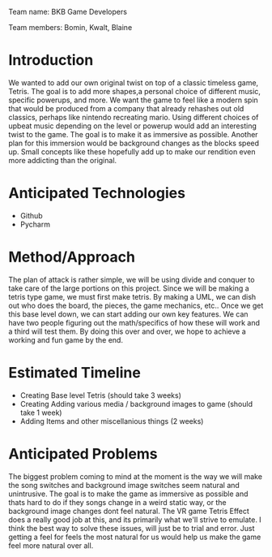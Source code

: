 Team name: BKB Game Developers

Team members: Bomin, Kwalt, Blaine

# Introduction

We wanted to add our own original twist on top of a classic timeless game,   Tetris. The goal is to add more shapes,a personal choice of different music, specific powerups, and more. We want the game to feel like a modern spin that would be produced from a company that already rehashes out old classics, perhaps like nintendo recreating mario.
Using different choices of upbeat music depending on the level or powerup would add an interesting twist to the game. The goal is to make
it as immersive as possible. Another plan for this immersion would be
background changes as the blocks speed up. Small concepts like these hopefully add up to make our rendition even more addicting than the original.

# Anticipated Technologies

* Github
* Pycharm

# Method/Approach
The plan of attack is rather simple, we will be using divide and conquer to take care of the large portions on this project. Since we will be making a tetris type game, we must first make tetris. By making a UML, we can dish out who does the board, the pieces, the game mechanics, etc.. Once we get this base level down, we can start adding our own key features. We can have two people figuring out the math/specifics of how these will work and a third will test them. By doing this
over and over, we hope to achieve a working and fun game by the end.
# Estimated Timeline
* Creating Base level Tetris (should take 3 weeks)
* Creating Adding various media / background images to game (should take 1 week)
* Adding Items and other miscellanious things (2 weeks)
# Anticipated Problems
The biggest problem coming to mind at the moment is the way we will make the song switches and background image switches seem natural and unintrusive. The goal is to make the game as immersive as possible and thats hard to do if they songs change in a weird static way, or the background image changes dont feel natural. The VR game Tetris Effect does a really good job at this, and its primarily what we'll strive to emulate. I think the best way to solve these issues, will just be
to trial and error. Just getting a feel for feels the most natural for us would help us make the game feel more natural over all.
